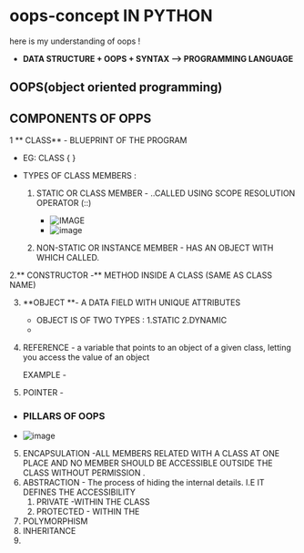# oops-concept IN PYTHON
here is my understanding of oops !

+ **DATA STRUCTURE + OOPS + SYNTAX --> PROGRAMMING LANGUAGE**

## OOPS(object oriented programming)

## COMPONENTS OF OPPS 
1 ** CLASS** - BLUEPRINT OF THE PROGRAM 
   - EG: CLASS <CLASSNAME>
     {
      <MEMBERS>
     }

 - TYPES OF CLASS MEMBERS :
    1. STATIC OR CLASS MEMBER -  ..CALLED USING SCOPE RESOLUTION OPERATOR (::)
       - ![IMAGE](https://media.geeksforgeeks.org/wp-content/uploads/20230818181616/Types-of-OOPS-2.gif)
       - ![image](https://github.com/A-d-i-ti/oops-concept/assets/142913419/dca2cb48-3ba4-4cdc-81fb-12b78626b898)
         
    3. NON-STATIC OR INSTANCE MEMBER  - HAS AN OBJECT WITH WHICH CALLED.

        
2.** CONSTRUCTOR -** METHOD INSIDE  A CLASS (SAME AS CLASS NAME) 

3. **OBJECT **- A DATA FIELD WITH UNIQUE ATTRIBUTES
   - OBJECT IS OF TWO TYPES :
     1.STATIC
     2.DYNAMIC
   - 
5. REFERENCE - a variable that points to an object of a given class, letting you access the value of an object

   EXAMPLE -
6. POINTER -

- ### PILLARS OF OOPS
  
- ![image](https://github.com/A-d-i-ti/oops-concept/assets/142913419/3548f7ed-8143-4922-900f-b7d996b198b2)

5. ENCAPSULATION -ALL MEMBERS RELATED WITH A CLASS AT ONE PLACE AND NO MEMBER SHOULD BE ACCESSIBLE OUTSIDE THE CLASS WITHOUT PERMISSION .
6. ABSTRACTION - The process of hiding the internal details. I.E IT DEFINES THE ACCESSIBILITY
      1. PRIVATE -WITHIN THE CLASS
      2. PROTECTED - WITHIN THE 
8. POLYMORPHISM
9. INHERITANCE
10. 


